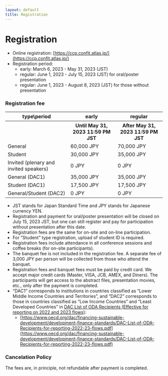 ```yaml
---
layout: default
title: Registration
---
```


# Registration

* Online registration: [https://ccp.confit.atlas.jp/](https://ccp.confit.atlas.jp/)
* Registration period:
  * early: March 6, 2023 - May 31, 2023 (JST)
  * regular: June 1, 2023 - July 15, 2023 (JST) for oral/poster presentation
  * regular: June 1, 2023 - August 8, 2023 (JST) for those without presentation

### Registration fee

<table>
<tr><th>type\period</th><th>early</th><th>regular</th></tr>
<tr><th></th><th>Until May 31, 2023 11:59 PM JST</th><th>After May 31, 2023 11:59 PM JST</th></tr>
<tr><td>General</td><td>60,000 JPY</td><td>70,000 JPY</td></tr>
<tr><td>Student</td><td>30,000 JPY</td><td>35,000 JPY</td></tr>
<tr><td>Invited (plenary and invited speakers)</td><td>0 JPY</td><td>0 JPY</td></tr>
<tr><td>General (DAC1)</td><td>35,000 JPY</td><td>35,000 JPY</td></tr>
<tr><td>Student (DAC1)</td><td>17,500 JPY</td><td>17,500 JPY</td></tr>
<tr><td>General/Student (DAC2)</td><td>0 JPY</td><td>0 JPY</td></tr>
</table>

* JST stands for Japan Standard Time and JPY stands for Japanese currency YEN.
* Registration and payment for oral/poster presentation will be closed on July 15, 2023 JST, but one can still register and pay for participation without presentation after this date.
* Registration fees are the same for on-site and on-line participation.
* For “Student” type registration, upload of student ID is required.
* Registration fees include attendance in all conference sessions and coffee breaks (for on-site participants).
* The banquet fee is not included in the registration fee. A separate fee of 3,000 JPY per person will be collected from those who attend the banquet.
* Registration fees and banquet fees must be paid by credit card. We accept major credit cards (Master, VISA, JCB, AMEX, and Diners). The participants will get access to the abstract files, presentation movies, etc., only after the payment is completed.
* “DAC1” corresponds to institutions in countries classified as “Lower Middle Income Countries and Territories”, and “DAC2” corresponds to those in countries classified as “Low Income Countries” and “Least Developed Countries” in [DAC List of ODA Recipients (Effective for reporting on 2022 and 2023 flows)](https://www.oecd.org/dac/financing-sustainable-development/development-finance-standards/DAC-List-of-ODA-Recipients-for-reporting-2022-23-flows.pdf):
  * [https://www.oecd.org/dac/financing-sustainable-development/development-finance-standards/DAC-List-of-ODA-Recipients-for-reporting-2022-23-flows.pdf](https://www.oecd.org/dac/financing-sustainable-development/development-finance-standards/DAC-List-of-ODA-Recipients-for-reporting-2022-23-flows.pdf)

### Cancelation Policy

The fees are, in principle, not refundable after payment is completed.
